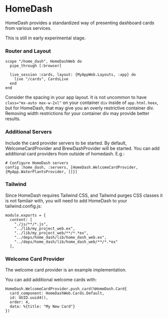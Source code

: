 # HomeDash

HomeDash provides a standardized way of presenting dashboard cards from various services.

This is still in early experimental stage.

### Router and Layout

```
scope "/home_dash", HomeDashWeb do
  pipe_through [:browser]

  live_session :cards, layout: {MyAppWeb.Layouts, :app} do
    live "/cards", CardsLive
  end
end
```

Consider the spacing in your app layout. It is not uncommon to have `class="mx-auto max-w-2xl"` on your container `div` inside of `app.html.heex`, but for HomeDash, that may give you an overly restrictive container div. Removing width restrictions for your container div may provide better results.

### Additional Servers

Include the card provider servers to be started. By default, WelcomeCardProvider and BrewDashProvider will be started. You can add additional card providers from outside of homedash. E.g.:
```
# Configure HomeDash servers
config :home_dash, :servers, [HomeDash.WelcomeCardProvider, {MyApp.WaterPlantsProvider, []}]
```

### Tailwind

Since HomeDash requires Tailwind CSS, and Tailwind purges CSS classes it is not familair with, you will need to add HomeDash to your tailwind.config.js:

```
module.exports = {
  content: [
    "./js/**/*.js",
    "../lib/my_project_web.ex",
    "../lib/my_project_web/**/*.*ex",
    "../deps/home_dash/lib/home_dash_web.ex",
    "../deps/home_dash/lib/home_dash_web/**/*.*ex"
  ],
```

### Welcome Card Provider

The welcome card provider is an example implementation.

You can add additional welcome cards with:

```
HomeDash.WelcomeCardProvider.push_card(%HomeDash.Card{
  card_component: HomeDashWeb.Cards.Default,
  id: UUID.uuid4(),
  order: 4,
  data: %{title: "My New Card"}
})
```
